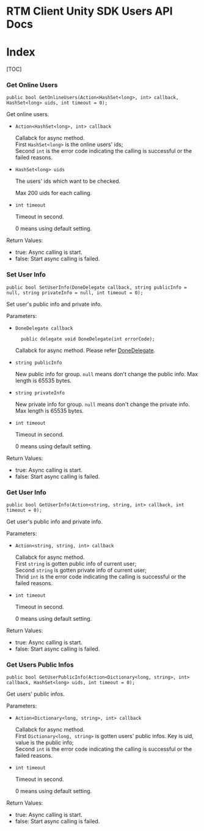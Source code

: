 # RTM Client Unity SDK Users API Docs

# Index

[TOC]

### Get Online Users

	public bool GetOnlineUsers(Action<HashSet<long>, int> callback, HashSet<long> uids, int timeout = 0);

Get online users.

+ `Action<HashSet<long>, int> callback`

	Callabck for async method.  
	First `HashSet<long>` is the online users' ids;  
	Second `int` is the error code indicating the calling is successful or the failed reasons.

+ `HashSet<long> uids`

	The users' ids which want to be checked.

	Max 200 uids for each calling.

+ `int timeout`

	Timeout in second.

	0 means using default setting.


Return Values:

+ true: Async calling is start.
+ false: Start async calling is failed.


### Set User Info

	public bool SetUserInfo(DoneDelegate callback, string publicInfo = null, string privateInfo = null, int timeout = 0);
	
Set user's public info and private info.

Parameters:

+ `DoneDelegate callback`

		public delegate void DoneDelegate(int errorCode);

	Callabck for async method. Please refer [DoneDelegate](Delegates.md#DoneDelegate).

+ `string publicInfo`

	New public info for group. `null` means don't change the public info. Max length is 65535 bytes.

+ `string privateInfo`

	New private info for group. `null` means don't change the private info. Max length is 65535 bytes.

+ `int timeout`

	Timeout in second.

	0 means using default setting.


Return Values:

+ true: Async calling is start.
+ false: Start async calling is failed.


### Get User Info

	public bool GetUserInfo(Action<string, string, int> callback, int timeout = 0);
	
Get user's public info and private info.

Parameters:

+ `Action<string, string, int> callback`

	Callabck for async method.  
	First `string` is gotten public info of current user;  
	Second `string` is gotten private info of current user;  
	Thrid `int` is the error code indicating the calling is successful or the failed reasons.

+ `int timeout`

	Timeout in second.

	0 means using default setting.


Return Values:

+ true: Async calling is start.
+ false: Start async calling is failed.


### Get Users Public Infos

	public bool GetUserPublicInfo(Action<Dictionary<long, string>, int> callback, HashSet<long> uids, int timeout = 0);
	
Get users' public infos.

Parameters:

+ `Action<Dictionary<long, string>, int> callback`

	Callabck for async method.  
	First `Dictionary<long, string>` is gotten users' public infos. Key is uid, value is the public info;  
	Second `int` is the error code indicating the calling is successful or the failed reasons.

+ `int timeout`

	Timeout in second.

	0 means using default setting.


Return Values:

+ true: Async calling is start.
+ false: Start async calling is failed.

